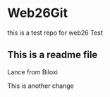 # Web26Git
this is a test repo for web26
Test
## This is a readme file
Lance from Biloxi

This is another change